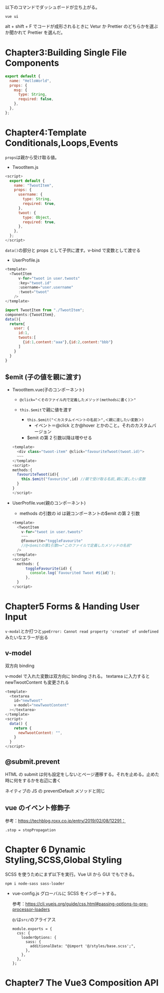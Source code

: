 以下のコマンドでダッシュボードが立ち上がる。

```
vue ui
```

alt + shift + F でコードが成形されるときに Vetur か Prettier のどちらかを選ぶか聞かれて Prettier を選んだ。

# Chapter3:Building Single File Components

```js
export default {
  name: "HelloWorld",
  props: {
    msg: {
      type: String,
      required: false,
    },
  },
};
```

# Chapter4:Template Conditionals,Loops,Events

`props`は親から受け取る値。

- TwootItem.js

```js
<script>
  export default {
    name: "TwootItem",
    props: {
      username: {
        type: String,
        required: true,
      },
      twoot: {
        type: Object,
        required: true,
      },
    },
  };
</script>
```

`data()`の部分と props として子供に渡す。v-bind で変数として渡せる

- UserProfile.js

```js
<template>
  <TwootItem
      v-for="twoot in user.twoots"
      :key="twoot.id"
      :username="user.username"
      :twoot="twoot"
    />
</template>

import TwootItem from "./TwootItem";
components:{TwootItem},
data(){
  return{
    user: {
      id:1,
      twoots:[
        {id:1,content:"aaa"},{id:2,content:"bbb"}
      ]
    }
  }
}
```

## \$emit (子の値を親に渡す)

- TwootItem.vue(子のコンポーネント)

  - `@click="＜そのファイル内で定義したメソッド(methodsに書く)＞"`

  - `this.$emit`で親に値を渡す
    - `this.$emit("＜カスタムイベントの名前＞",＜親に渡したい変数＞)`
      - イベント＝@click とか@hover とかのこと。それのカスタムバージョン
    * \$emit の第 2 引数以降は増やせる

  ```js
  <template>
    <div class="twoot-item" @click="favouriteTwoot(twoot.id)">
    ~~~
  </template>
  <script>
  methods:{
    favouriteTwoot(id){
      this.$emit("favourite",id) //親で受け取る名前,親に渡したい変数
    }
  }
  </script>
  ```

- UserProfile.vue(親のコンポーネント)
  - methods の引数の id は親コンポーネントの\$emit の第 2 引数
  ```js
  <template>
    <TwootItem
      v-for="twoot in user.twoots"
      ~~~
      @favourite="toggleFavourite"
      //@<$emitの第1引数>="このファイルで定義したメソッドの名前"
    />
  </template>
  <script>
    methods: {
        toggleFavourite(id) {
          console.log(`Favourited Twoot #${id}`);
        },
    }
  </script>
  ```

# Chapter5 Forms & Handing User Input

`v-modal`とか打つと`ypeError: Cannot read property 'created' of undefined`みたいなエラーが出る

## v-model

双方向 binding

v-model で入れた変数は双方向に binding される。
textarea に入力すると newTwootContent も変更される

```js
<template>
  <textarea
    id="newTwoot"
    v-model="newTwootContent"
  ></textarea>
</template>
<script>
  data() {
    return {
      newTwootContent: "",
    }
  }
</script>
```

## @submit.prevent

HTML の submit は何も設定をしないとページ遷移する。それを止める。止めた時に何をするかを右辺に書く

ネイティブの JS の preventDefault メソッドと同じ

## vue のイベント修飾子

参考：https://techblog.roxx.co.jp/entry/2019/02/08/12291：

```
.stop = stopPropagation
```

# Chapter 6 Dynamic Styling,SCSS,Global Styling

SCSS を使うためにまず以下を実行。Vue UI から GUI でもできる。

```
npm i node-sass sass-loader
```

- vue-config.js
  グローバルに SCSS をインポートする。

  参考：https://cli.vuejs.org/guide/css.html#passing-options-to-pre-processor-loaders

  `@/`は`src/`のアライアス

  ```
  module.exports = {
    css: {
      loaderOptions: {
        sass: {
          additionalData: "@import '@/styles/base.scss';",
        },
      },
    },
  };
  ```

# Chapter7 The Vue3 Composition API
